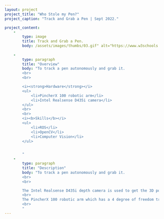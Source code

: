 ```yaml
---
layout: project
project_title: "Who Stole my Pen?"
project_caption: "Track and Grab a Pen | Sept 2022."

project_content:
    - 
        type: image
        title: Track and Grab a Pen.
        body: /assets/images/thumbs/03.gif" alt="https://www.w3schools.com/bootstrap4/paris.jpg
    
    -
        type: paragraph
        title: "Overview"
        body: "To track a pen autonomously and grab it.
        <br>
        <br>

        <i><strong>Hardware</strong></i>
        <ul>
            <li>PincherX 100 robotic arm</li>
            <li>Intel Realsense D435i camera</li>
        </ul>
        <br>
        <br>
        <i><b>Skills</b></i>
        <ul>
            <li>ROS</li>
            <li>OpenCV</li>
            <li>Computer Vision</li>
        </ul>


        "
    -
        type: paragraph
        title: "Description"
        body: "To track a pen autonomously and grab it.
        <br>
        <br>

        The Intel Realsense D435i depth camera is used to get the 3D position of the pen. Computer vision is incorporated to perform edge detection based on hsv color mask, gets the contours of the purple pen.<br>
        <br>
        The PincherX 100 robotic arm which has a 4 degree of freedom tracks the pen and moves to the coordinates of the detected purple pen and grabs the pen by closing its grippers, comes to the home position and opens its grippers to drop the pen.        
        <br>
        "
---
```


